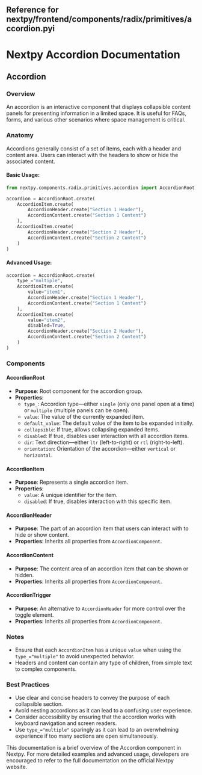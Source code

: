 ##  Reference for nextpy/frontend/components/radix/primitives/accordion.pyi

# Nextpy Accordion Documentation

## Accordion

### Overview

An accordion is an interactive component that displays collapsible content panels for presenting information in a limited space. It is useful for FAQs, forms, and various other scenarios where space management is critical.

### Anatomy

Accordions generally consist of a set of items, each with a header and content area. Users can interact with the headers to show or hide the associated content.

#### Basic Usage:

```python
from nextpy.components.radix.primitives.accordion import AccordionRoot, AccordionItem, AccordionHeader, AccordionContent

accordion = AccordionRoot.create(
    AccordionItem.create(
        AccordionHeader.create("Section 1 Header"),
        AccordionContent.create("Section 1 Content")
    ),
    AccordionItem.create(
        AccordionHeader.create("Section 2 Header"),
        AccordionContent.create("Section 2 Content")
    )
)
```

#### Advanced Usage:

```python
accordion = AccordionRoot.create(
    type_="multiple",
    AccordionItem.create(
        value="item1",
        AccordionHeader.create("Section 1 Header"),
        AccordionContent.create("Section 1 Content")
    ),
    AccordionItem.create(
        value="item2",
        disabled=True,
        AccordionHeader.create("Section 2 Header"),
        AccordionContent.create("Section 2 Content")
    )
)
```

### Components

#### AccordionRoot

- **Purpose**: Root component for the accordion group.
- **Properties**:
    - `type_`: Accordion type—either `single` (only one panel open at a time) or `multiple` (multiple panels can be open).
    - `value`: The value of the currently expanded item.
    - `default_value`: The default value of the item to be expanded initially.
    - `collapsible`: If true, allows collapsing expanded items.
    - `disabled`: If true, disables user interaction with all accordion items.
    - `dir`: Text direction—either `ltr` (left-to-right) or `rtl` (right-to-left).
    - `orientation`: Orientation of the accordion—either `vertical` or `horizontal`.

#### AccordionItem

- **Purpose**: Represents a single accordion item.
- **Properties**:
    - `value`: A unique identifier for the item.
    - `disabled`: If true, disables interaction with this specific item.

#### AccordionHeader

- **Purpose**: The part of an accordion item that users can interact with to hide or show content.
- **Properties**: Inherits all properties from `AccordionComponent`.

#### AccordionContent

- **Purpose**: The content area of an accordion item that can be shown or hidden.
- **Properties**: Inherits all properties from `AccordionComponent`.

#### AccordionTrigger

- **Purpose**: An alternative to `AccordionHeader` for more control over the toggle element.
- **Properties**: Inherits all properties from `AccordionComponent`.

### Notes

- Ensure that each `AccordionItem` has a unique `value` when using the `type_="multiple"` to avoid unexpected behavior.
- Headers and content can contain any type of children, from simple text to complex components.

### Best Practices

- Use clear and concise headers to convey the purpose of each collapsible section.
- Avoid nesting accordions as it can lead to a confusing user experience.
- Consider accessibility by ensuring that the accordion works with keyboard navigation and screen readers.
- Use `type_="multiple"` sparingly as it can lead to an overwhelming experience if too many sections are open simultaneously.

This documentation is a brief overview of the Accordion component in Nextpy. For more detailed examples and advanced usage, developers are encouraged to refer to the full documentation on the official Nextpy website.